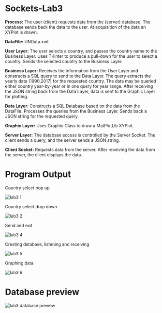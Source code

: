 # Sockets-Lab3

**Process:** 
The user (client) requests data from the (server) database.  The database sends back the data to the user.  At acquisition of the data an XYPlot is drawn.

**DataFile:**
UNData.xml

**User Layer:**
The user selects a country, and passes the country name to the Business Layer.  Uses TKinter to produce a pull-down for the user to select a country. Sends the selected country to the Business Layer.

**Business Layer:**
Receives the information from the User Layer and constructs a SQL query to send to the Data Layer.  The query extracts the yearly data (1990,2017) for the requested country.  The data may be queried either country year-by-year or in one query for year range.  After receiving the JSON string back from the Data Layer, data is sent to the Graphic Layer for plotting.

**Data Layer:**
Constructs a SQL Database based on the data from the DataFile.  Processes the queries from the Business Layer.   Sends back a JSON string for the requested query.  

**Graphic Layer:**
Uses Graphic Class to draw a MatPlotLib XYPlot.

**Server Layer:**
The database access is controlled by the Server Socket.  The client sends a query, and the server sends a JSON string.

**Client Socket:**
Requests data from the server.  After receiving the data from the server, the client displays the data.

# Program Output

Country select pop up

![lab3 1](https://user-images.githubusercontent.com/121079918/210211828-4effba79-6221-438b-a322-7fa51897918b.png)

Country select drop down


![lab3 2](https://user-images.githubusercontent.com/121079918/210211835-f53fbb6b-befe-4a4a-b353-a26370b8c94f.png)


Send and exit


![lab3 4](https://user-images.githubusercontent.com/121079918/210211832-74a2855f-4e2c-4511-848f-954c221e8a28.png)

Creating database, listening and receiving

![lab3 5](https://user-images.githubusercontent.com/121079918/210211830-66caf12c-ab19-47aa-86ee-96e7f567a373.png)

Graphing data 

![lab3 6](https://user-images.githubusercontent.com/121079918/210211831-7ceb923e-94bf-40c2-be7a-1faab9280c4b.png)

# Database preview

![lab3 database preview](https://user-images.githubusercontent.com/121079918/210212894-723e5820-fa3e-494f-888e-f1f3b0338ae6.png)

